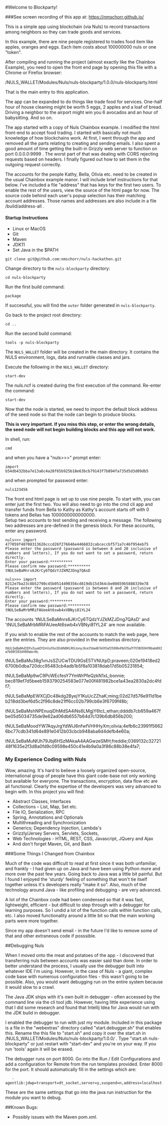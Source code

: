 #Welcome to Blockparty!

###See screen recording of this app at:  https://nmschorr.github.io/

This is a simple app using blockchain (via Nuls) to record transactions among neighbors so they can trade goods and services.

In this example, there are nine people registered to trades food item like apples, oranges and eggs. Each item costs about 100000000 nuls or one "token". 

After compiling and running the project (almost exactly like the Chainbox Example), you need to open the front end page by opening this file with a Chrome or Firefox browser:

<project-directory>/NULS_WALLET/Modules/Nuls/nuls-blockparty/1.0.0/nuls-blockparty.html

That is the main entry to this application.

The app can be expanded to do things like trade food for services. One-half hour of house cleaning might be worth 5 eggs, 2 apples and a loaf of bread.
Driving a neighbor to the airport might win you 6 avocados and an hour of babysitting.  And so on.

The app started with a copy of Nuls Chainbox example. I modified the html front-end to accept food trading. I started with basically not much knowledge of how blockchains work. At first, I went through the app and removed all the parts relating to creating and sending emails. I also spent a good amount of time getting the built-in Grizzly web server to function on port 0.0.0.0:9999 . The worst part of that was dealing with CORS rejecting requests based on headers.  I finally figured out how to set them in the outgoing request correctly. 

The accounts for the people Kathy, Bella, Olivia etc. need to be created in the usual Chainbox example manor.  I will include brief instructions for that below. I've included a file "address" that has keys for the first two users.  To enable the rest of the users, view the source of the html page for now. The source code behind each user's popup selection has their matching account addresses. Those names and addresses are also include in a file /build/address-all .


#### Startup Instructions

- Linux or MacOS
- Git
- Maven
- JDK11
- Set Java in the $PATH

```
git clone git@github.com:nmschorr/nuls-hackathon.git
```
Change directory to the `nuls-blockparty` directory:
```
cd nuls-blockparty  
```
Run the first build command:

```
package
```

If successful, you will find the `outer` folder generated in `nuls-blockparty`.

Go back to the project root directory:

```
cd ..
```

Run the second build command:

```
tools -p nuls-blockparty
```

The `NULS_WALLET` folder will be created in the main directory. It contains the NULS environment, logs, data and runnable classes and jars.

Execute the following in the `NULS_WALLET` directory:

```
start-dev

```

The nuls.ncf is created during the first execution of the command. Re-enter the command:

```
start-dev
```


Now that the node is started, we need to import the default block address of the seed node so that the node can begin to produce blocks. 

**This is very important. If you miss this step, or enter the wrong details, the seed node will not begin building blocks and this app will not work.**

In shell, run:

```
cmd
```
and when you have a "nuls>>>" prompt enter:


```
import b54db432bba7e13a6c4a28f65b925b18e63bcb79143f7b894fa735d5d3d09db5
```
and when prompted for password enter:

```
nuls123456
```

The front end html page is set up to use nine people. To start with, you can enter just the first two. You will also need to go into the cmd cli app and transfer funds from Bella to Kathy as Kathy's account starts off with 0 tokens and Bellas has 1000000000000000.  
Setup two accounts to test sending and receiving a message. The following two addresses are pre-defined in the genesis block.  For these accounts, enter any password.

```
nuls>>> import 477059f40708313626cccd26f276646e4466032cabceccbf571a7c46f954eb75
Please enter the password (password is between 8 and 20 inclusive of numbers and letters), If you do not want to set a password, return directly.
Enter your password:**********
Please confirm new password:**********
tNULSeBaMnrs6JKrCy6TQdzYJZkMZJDng7QAsD

nuls>>> import 8212e7ba23c8b52790c45b0514490356cd819db15d364cbe08659b5888339e78
Please enter the password (password is between 8 and 20 inclusive of numbers and letters), If you do not want to set a password, return directly.
Enter your password:**********
Please confirm new password:**********
tNULSeBaMrbMRiFAUeeAt6swb4xVBNyi81YL24
```
The accounts 'tNULSeBaMnrs6JKrCy6TQdzYJZkMZJDng7QAsD' and 'tNULSeBaMrbMRiFAUeeAt6swb4xVBNyi81YL24' are now available.


If you wish to enable the rest of the accounts to match the web page, here are the entries. They are also provided in the webextras directory.

<sub><sup>
tNULSeBaMvEtDfvZuukDf2mVyfGo3DdiN8KLRG;tony;9ce21dad67e0f0af2599b41b515a7f7018059418bab892a7b68f283d489abc4b;

tNULSeBaMu38g1vnJsSZUCwTDU9GsE5TVNUtpD;praveen;020e19418ed26700b0dba720dcc95483cb4adb1b5f8a103818dab17d5b05231854;

tNULSeBaMp9wC9PcWEcfesY7YmWrPfeQzkN1xL;bonnie; bec819ef7d5beeb1593790254583e077e00f481982bce1a43ea2830a2dc4fdf7;

tNULSeBaMpEWXCjDc48kdg2ByejY1KuUcZZhaK;ming;02d27d576e911d1beb218dd3bef6d5c2f96c8de21ff6cc02b799cb6e3f6709f48b;

tNULSeBaMshNPEnuqiDhMdSA4iNs6LMgjY6tcL;ethan;ddddb7cb859a467fbe05d5034735de9e62ad06db6557b64d7c139b6db856b200;

tNULSeBaMoodYW7AqyJrgYdWiJ6nfwfVHHHyXm;olivia;4efb6c23991f56626bc77cdb341d64e891e0412b03cbcb948aba6d4defb4e60a;

tNULSeBaMuNfJh79Jbj6HSzMAkaA4AAGwzeSMH;freddie;0369132c3272148f1635e2f3d8a0fd9c09598e450c41e4b9a0a3f86c88b38e4fa7;
</sub></sup>


### My Experience Coding with Nuls
Wow, amazing. It's hard to believe a loosely organized open-source, international group of people have this giant code-base not only working but available for everyone. The transactions, encryption, data flow etc are all functional. Clearly the expertise of the developers was very advanced to begin with. In this project you will find:

- Abstract Classes, Interfaces
- Collections – List, Map, Set etc.
- File IO, Serialization, RPC
- Spring, Annotations and Optionals
- Multithreading and Synchronization
- Generics; Dependency Injection, Lambda's
- Grizzly/Jersey Servers, Servlets, Sockets, 
- Web Technologies - HTML, REST, CSS, Javascript, JQuery and Ajax
- And don't forget Maven, Git, and Bash


###Some Things I Changed from Chainbox

Much of the code was difficult to read at first since it was both unfamiliar, and frankly - I had given up on Java and have been using Python more and more over the past few years. Going back to Java was a little bit painful. But I found I enjoyed the 'sturdy' feeling of something that won't tie itself together unless it's developers really "make it so". Also, much of the technology around Java - like profiling and debugging - are very advanced. 

A lot of the Chainbox code had been condensed so that it was fast, lightweight, efficient - but difficult to step through with a debugger for learning purposes. So I undid a lot of the function calls within function calls, etc. I also moved functionality around a little bit so that the main working parts were more together. 

Since my app doesn't send email - in the future I'd like to remove some of that and other extraneous code if posssible.


##Debugging Nuls 

When I moved onto the meat and potatoes of the app - I discovered that transferring nuls between accounts was easier said than done. In order to better understand the process, I usually use the debugger built into whatever IDE I'm using. However, in the case of Nuls - a giant, complex code base with numerous configuration files - this wasn't going to be possible. Also, you would want debugging run on the entire system because it would slow to a crawl.


The Java JDK ships with it's own built in debugger - often accessed by the command line via the cli tool jdb. However, having little experience using that I did some research and found that Intellij Idea for Java would run with the JDK build in debugger.

I enabled the debugger to run with just my module. Included in this package is a file in the "webextras" directory called "start.debugger.sh" that enables this. Rename the this file to "start.sh" and copy it over the start.sh in <project-directory>/NULS_WALLET/Modules/Nuls/nuls-blockparty/1.0.0/ . Type "start.sh nuls-blockparty" or just restart with "start-dev" and you're on your way. If you run 'tools' again it will be erased.

The debugger runs on port 8000. Go into the Run / Edit Configurations and add a configuration for Remote from the run templates provided. Enter 8000 for the port. It should automatically fill in the settings which are:

       -agentlib:jdwp=transport=dt_socket,server=y,suspend=n,address=localhost:8000

These are the same settings that go into the java run instruction for the module you want to debug.


##Known Bugs:

- Possibly issues with the Maven pom.xml.



